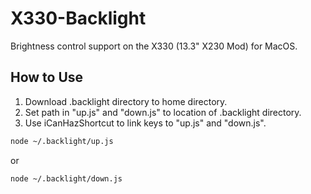 # X330-Backlight
Brightness control support on the X330 (13.3" X230 Mod) for MacOS.

## How to Use
1. Download .backlight directory to home directory.
2. Set path in "up.js" and "down.js" to location of .backlight directory.
3. Use iCanHazShortcut to link keys to "up.js" and "down.js".

```bash
node ~/.backlight/up.js
```
or
```bash
node ~/.backlight/down.js
```

